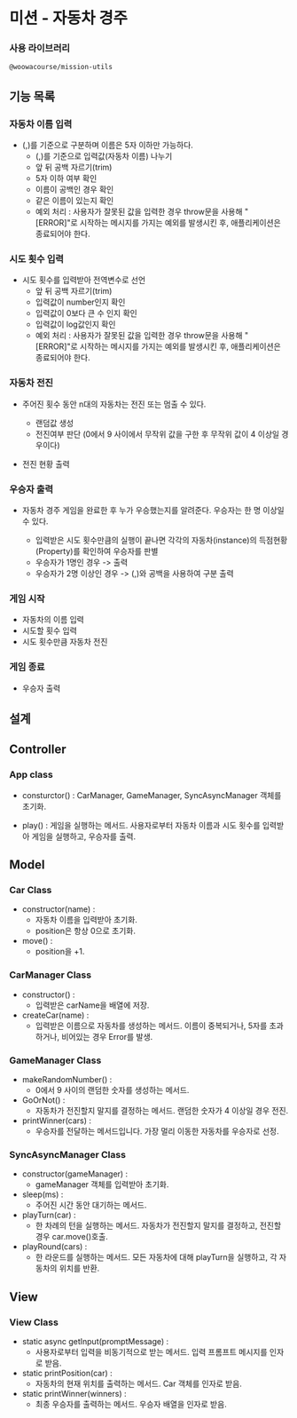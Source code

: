 # 미션 - 자동차 경주

### 사용 라이브러리

    @woowacourse/mission-utils

## 기능 목록

### 자동차 이름 입력

- (,)를 기준으로 구분하며 이름은 5자 이하만 가능하다.
  - (,)를 기준으로 입력값(자동차 이름) 나누기
  - 앞 뒤 공백 자르기(trim)
  - 5자 이하 여부 확인
  - 이름이 공백인 경우 확인
  - 같은 이름이 있는지 확인
  - 예외 처리 : 사용자가 잘못된 값을 입력한 경우 throw문을 사용해 "[ERROR]"로 시작하는 메시지를 가지는 예외를 발생시킨 후, 애플리케이션은 종료되어야 한다.

### 시도 횟수 입력

- 시도 횟수를 입력받아 전역변수로 선언
  - 앞 뒤 공백 자르기(trim)
  - 입력값이 number인지 확인
  - 입력값이 0보다 큰 수 인지 확인
  - 입력값이 log값인지 확인
  - 예외 처리 : 사용자가 잘못된 값을 입력한 경우 throw문을 사용해 "[ERROR]"로 시작하는 메시지를 가지는 예외를 발생시킨 후, 애플리케이션은 종료되어야 한다.

### 자동차 전진

- 주어진 횟수 동안 n대의 자동차는 전진 또는 멈출 수 있다.

  - 랜덤값 생성
  - 전진여부 판단 (0에서 9 사이에서 무작위 값을 구한 후 무작위 값이 4 이상일 경우이다)

- 전진 현황 출력

### 우승자 출력

- 자동차 경주 게임을 완료한 후 누가 우승했는지를 알려준다. 우승자는 한 명 이상일 수 있다.

  - 입력받은 시도 횟수만큼의 실행이 끝나면 각각의 자동차(instance)의 득점현황(Property)를 확인하여 우승자를 판별
  - 우승자가 1명인 경우 -> 출력
  - 우승자가 2명 이상인 경우 -> (,)와 공백을 사용하여 구분 출력

### 게임 시작

- 자동차의 이름 입력
- 시도할 횟수 입력
- 시도 횟수만큼 자동차 전진

### 게임 종료

- 우승자 출력

## 설계

## Controller

### App class

- consturctor() : CarManager, GameManager, SyncAsyncManager 객체를 초기화.

- play() : 게임을 실행하는 메서드. 사용자로부터 자동차 이름과 시도 횟수를 입력받아 게임을 실행하고, 우승자를 출력.

## Model

### Car Class

- constructor(name) :
  - 자동차 이름을 입력받아 초기화.
  - position은 항상 0으로 초기화.
- move() :
  - position을 +1.

### CarManager Class

- constructor() :
  - 입력받은 carName을 배열에 저장.
- createCar(name) :
  - 입력받은 이름으로 자동차를 생성하는 메서드. 이름이 중복되거나, 5자를 초과하거나, 비어있는 경우 Error를 발생.

### GameManager Class

- makeRandomNumber() :
  - 0에서 9 사이의 랜덤한 숫자를 생성하는 메서드.
- GoOrNot() :
  - 자동차가 전진할지 말지를 결정하는 메서드. 랜덤한 숫자가 4 이상일 경우 전진.
- printWinner(cars) :
  - 우승자를 전달하는 메서드입니다. 가장 멀리 이동한 자동차를 우승자로 선정.

### SyncAsyncManager Class

- constructor(gameManager) :
  - gameManager 객체를 입력받아 초기화.
- sleep(ms) :
  - 주어진 시간 동안 대기하는 메서드.
- playTurn(car) :
  - 한 차례의 턴을 실행하는 메서드. 자동차가 전진할지 말지를 결정하고, 전진할 경우 car.move()호출.
- playRound(cars) :
  - 한 라운드를 실행하는 메서드. 모든 자동차에 대해 playTurn을 실행하고, 각 자동차의 위치를 반환.

## View

### View Class

- static async getInput(promptMessage) :
  - 사용자로부터 입력을 비동기적으로 받는 메서드. 입력 프롬프트 메시지를 인자로 받음.
- static printPosition(car) :
  - 자동차의 현재 위치를 출력하는 메서드. Car 객체를 인자로 받음.
- static printWinner(winners) :
  - 최종 우승자를 출력하는 메서드. 우승자 배열을 인자로 받음.
